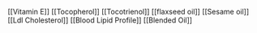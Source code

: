 [[Vitamin E]]
[[Tocopherol]]
[[Tocotrienol]]
[[flaxseed oil]]
[[Sesame oil]]
[[Ldl Cholesterol]]
[[Blood Lipid Profile]]
[[Blended Oil]]
